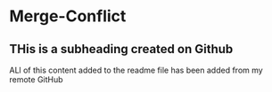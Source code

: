# Merge-Conflict
## THis is a subheading created on Github
ALl of this content added to the readme file has been added from my remote GitHub

